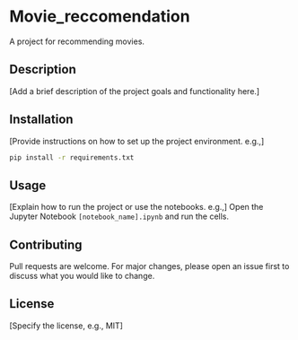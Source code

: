 # Movie_reccomendation

A project for recommending movies.

## Description

[Add a brief description of the project goals and functionality here.]

## Installation

[Provide instructions on how to set up the project environment. e.g.,]
```bash
pip install -r requirements.txt
```

## Usage

[Explain how to run the project or use the notebooks. e.g.,]
Open the Jupyter Notebook `[notebook_name].ipynb` and run the cells.

## Contributing

Pull requests are welcome. For major changes, please open an issue first to discuss what you would like to change.

## License

[Specify the license, e.g., MIT]
